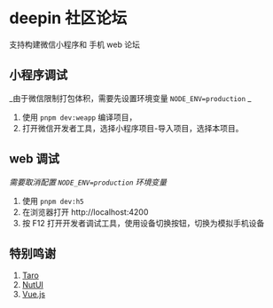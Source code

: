 # deepin 社区论坛

支持构建微信小程序和 手机 web 论坛

## 小程序调试

_由于微信限制打包体积，需要先设置环境变量 `NODE_ENV=production` _

1. 使用 `pnpm dev:weapp` 编译项目，
2. 打开微信开发者工具，选择小程序项目-导入项目，选择本项目。

## web 调试

_需要取消配置 `NODE_ENV=production` 环境变量_

1. 使用 `pnpm dev:h5`
2. 在浏览器打开 http://localhost:4200
3. 按 F12 打开开发者调试工具，使用设备切换按钮，切换为模拟手机设备

## 特别鸣谢

1. [Taro](https://github.com/NervJS/taro)
2. [NutUI](https://github.com/jdf2e/nutui)
3. [Vue.js](https://github.com/vuejs/core)
